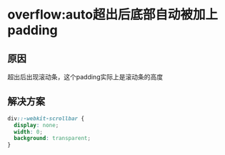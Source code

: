 # overflow:auto超出后底部自动被加上padding

## 原因
超出后出现滚动条，这个padding实际上是滚动条的高度


## 解决方案
```css
div::-webkit-scrollbar {
  display: none;
  width: 0;
  background: transparent;
}
```
